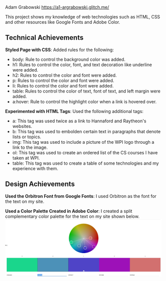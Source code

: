 Adam Grabowski
https://a1-argrabowski.glitch.me/

This project shows my knowledge of web technologies such as HTML, CSS and other resources like Google Fonts and Adobe Color.

## Technical Achievements
**Styled Page with CSS**: Added rules for the following:
- body: Rule to control the background color was added.
- h1: Rules to control the color, font, and text decoration like underline were added.
- h2: Rules to control the color and font were added.
- p: Rules to control the color and font were added.
- li: Rules to control the color and font were added.
- table: Rules to control the color of text, font of text, and left margin were added.
- a:hover: Rule to control the highlight color when a link is hovered over.

**Experimented with HTML Tags**: Used the following additional tags:
- a: This tag was used twice as a link to Hannaford and Raytheon's websites.
- b: This tag was used to embolden certain text in paragraphs that denote lists or topics.
- img: This tag was used to include a picture of the WPI logo through a link to the image.
- ol: This tag was used to create an ordered list of the CS courses I have taken at WPI.
- table: This tag was used to create a table of some technologies and my experience with them.

## Design Achievements
**Used the Orbitron Font from Google Fonts**: I used Orbitron as the font for the text on my site.

**Used a Color Palette Created in Adobe Color**: I created a split complementary color palette for the text on my site shown below.
![](color-palette.jpg)
